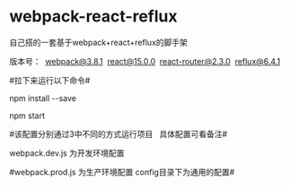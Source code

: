 # webpack-react-reflux
自己搭的一套基于webpack+react+reflux的脚手架

版本号：
  webpack@3.8.1
  react@15.0.0
  react-router@2.3.0
  reflux@6.4.1

#拉下来运行以下命令#

npm install --save


npm start 

#该配置分别通过3中不同的方式运行项目    具体配置可看备注#

 webpack.dev.js 为开发环境配置

#webpack.prod.js 为生产环境配置  config目录下为通用的配置#

